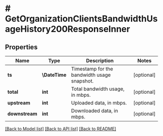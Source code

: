 # # GetOrganizationClientsBandwidthUsageHistory200ResponseInner

## Properties

Name | Type | Description | Notes
------------ | ------------- | ------------- | -------------
**ts** | **\DateTime** | Timestamp for the bandwidth usage snapshot. | [optional]
**total** | **int** | Total bandwidth usage, in mbps. | [optional]
**upstream** | **int** | Uploaded data, in mbps. | [optional]
**downstream** | **int** | Downloaded data, in mbps. | [optional]

[[Back to Model list]](../../README.md#models) [[Back to API list]](../../README.md#endpoints) [[Back to README]](../../README.md)
